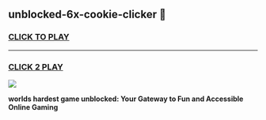 
## unblocked-6x-cookie-clicker 👋
<h3>
<a href="https://premium.freeplayer.one?title=unblocked-6x-cookie-clicker&ref=14F">CLICK TO PLAY</a></h3>
<hr>

<h3>
<a href="https://premium.freeplayer.one?title=unblocked-6x-cookie-clicker&ref=14F">CLICK 2 PLAY</a>
  
</h3>

<a href="https://premium.freeplayer.one?title=unblocked-6x-cookie-clicker&ref=12F/"><img src="https://clearcache.store/games.png"></a>


**worlds hardest game unblocked: Your Gateway to Fun and Accessible Online Gaming**
